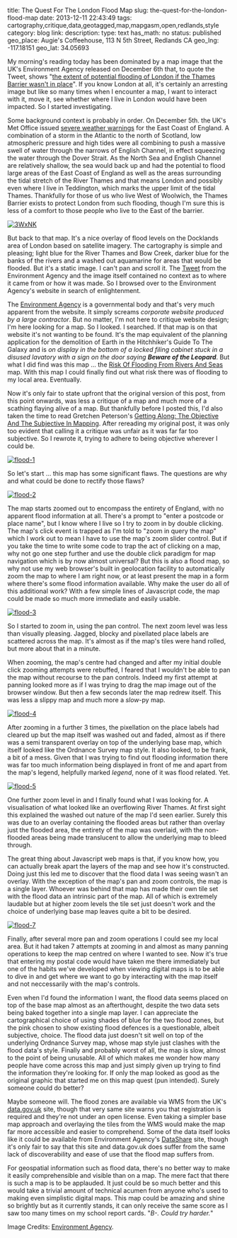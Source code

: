 title: The Quest For The London Flood Map
slug: the-quest-for-the-london-flood-map
date: 2013-12-11 22:43:49
tags: cartography,critique,data,geotagged,map,mapgasm,open,redlands,style
category: blog
link: 
description: 
type: text
has_math: no
status: published
geo_place: Augie's Coffeehouse, 113 N 5th Street, Redlands CA
geo_lng: -117.18151
geo_lat: 34.05693

My morning's reading today has been dominated by a map image that the UK's Environment Agency released on December 6th that, to quote the Tweet, shows "<a href="https://twitter.com/EnvAgency/status/408941460743278592" target="_blank">the extent of potential flooding of London if the Thames Barrier wasn't in place</a>". If you know London at all, it's certainly an arresting image but like so many times when I encounter a map, I want to interact with it, move it, see whether where I live in London would have been impacted. So I started investigating.

Some background context is probably in order. On December 5th. the UK's Met Office issued [severe weather warnings](https://www.metoffice.gov.uk/news/releases/archive/2013/storm-surge "https://www.metoffice.gov.uk/news/releases/archive/2013/storm-surge") for the East Coast of England. A combination of a storm in the Atlantic to the north of Scotland, low atmospheric pressure and high tides were all combining to push a massive swell of water through the narrows of English Channel, in effect squeezing the water through the Dover Strait. As the North Sea and English Channel are relatively shallow, the sea would back up and had the potential to flood large areas of the East Coast of England as well as the areas surrounding the tidal stretch of the River Thames and that means London and possibly even where I live in Teddington, which marks the upper limit of the tidal Thames. Thankfully for those of us who live West of Woolwich, the Thames Barrier exists to protect London from such flooding, though I'm sure this is less of a comfort to those people who live to the East of the barrier.

<!-- TEASER_END -->

[![3WxNK](/wp-content/uploads/2013/12/3WxNK-1024x704.png)](https://ow.ly/i/3WxNK/original "https://ow.ly/i/3WxNK/original")

But back to that map. It's a nice overlay of flood levels on the Docklands area of London based on satellite imagery. The cartography is simple and pleasing; light blue for the River Thames and Bow Creek, darker blue for the banks of the rivers and a washed out aquamarine for areas that would be flooded. But it's a static image. I can't pan and scroll it. The [Tweet](https://twitter.com/EnvAgency/status/408941460743278592 "https://twitter.com/EnvAgency/status/408941460743278592") from the Environment Agency and the image itself contained no context as to where it came from or how it was made. So I browsed over to the Environment Agency's website in search of enlightenment.

The [Environment Agency](https://www.environment-agency.gov.uk/default.aspx "https://www.environment-agency.gov.uk/default.aspx") is a governmental body and that's very much apparent from the website. It simply screams *corporate website produced by a large contractor*. But no matter, I'm not here to critique website design; I'm here looking for a map. So I looked. I searched. If that map is on that website it's not wanting to be found. It's the map equivalent of the planning application for the demolition of Earth in the Hitchhiker's Guide To The Galaxy and is *on display in the bottom of a locked filing cabinet stuck in a disused lavatory with a sign on the door saying **Beware of the Leopard***. But what I did find was this map ... the [Risk Of Flooding From Rivers And Seas](https://maps.environment-agency.gov.uk/wiyby/wiybyController?topic=floodmap&layerGroups=default&lang=_e&ep=map&scale=8&x=518932&y=172934#x=454109&y=314486&lg=1,&scale=1 "https://maps.environment-agency.gov.uk/wiyby/wiybyController?topic=floodmap&layerGroups=default&lang=_e&ep=map&scale=8&x=518932&y=172934#x=454109&y=314486&lg=1,&scale=1") map. With this map I could finally find out what risk there was of flooding to my local area. Eventually.

Now it's only fair to state upfront that the original version of this post, from this point onwards, was less a critique of a map and much more of a scathing flaying alive of a map. But thankfully before I posted this, I'd also taken the time to read Gretchen Peterson's [Getting Along: The Objective And The Subjective In Mapping](https://www.gretchenpeterson.com/blog/?p=3456 "https://www.gretchenpeterson.com/blog/?p=3456"). After rereading my original post, it was only too evident that calling it a critique was unfair as it was far far too subjective. So I rewrote it, trying to adhere to being objective wherever I could be.

[![flood-1](/wp-content/uploads/2013/12/flood-1.png)](/wp-content/uploads/2013/12/flood-1.png "/wp-content/uploads/2013/12/flood-1.png")

So let's start ... this map has some significant flaws. The questions are why and what could be done to rectify those flaws?

[![flood-2](/wp-content/uploads/2013/12/flood-2.png)](/wp-content/uploads/2013/12/flood-2.png "/wp-content/uploads/2013/12/flood-2.png")

The map starts zoomed out to encompass the entirety of England, with no apparent flood information at all. There's a prompt to "enter a postcode or place name", but I know where I live so I try to zoom in by double clicking. The map's click event is trapped as I'm told to "zoom in query the map" which I work out to mean I have to use the map's zoom slider control. But if you take the time to write some code to trap the act of clicking on a map, why not go one step further and use the double click paradigm for map navigation which is by now almost universal? But this is also a flood map, so why not use my web browser's built in geolocation facility to automatically zoom the map to where I am right now, or at least present the map in a form where there's some flood information available. Why make the user do all of this additional work? With a few simple lines of Javascript code, the map could be made so much more immediate and easily usable.

[![flood-3](/wp-content/uploads/2013/12/flood-3.png)](/wp-content/uploads/2013/12/flood-3.png "/wp-content/uploads/2013/12/flood-3.png")

So I started to zoom in, using the pan control. The next zoom level was less than visually pleasing. Jagged, blocky and pixellated place labels are scattered across the map. It's almost as if the map's tiles were hand rolled, but more about that in a minute.

When zooming, the map's centre had changed and after my initial double click zooming attempts were rebuffed, I feared that I wouldn't be able to pan the map without recourse to the pan controls. Indeed my first attempt at panning looked more as if I was trying to drag the map image out of the browser window. But then a few seconds later the map redrew itself. This was less a slippy map and much more a *slow*-py map.

[![flood-4](/wp-content/uploads/2013/12/flood-4.png)](/wp-content/uploads/2013/12/flood-4.png "/wp-content/uploads/2013/12/flood-4.png")

After zooming in a further 3 times, the pixellation on the place labels had cleared up but the map itself was washed out and faded, almost as if there was a semi transparent overlay on top of the underlying base map, which itself looked like the Ordnance Survey map style. It also looked, to be frank, a bit of a mess. Given that I was trying to find out flooding information there was far too much information being displayed in front of me and apart from the map's legend, helpfully marked *legend*, none of it was flood related. Yet.

[![flood-5](/wp-content/uploads/2013/12/flood-5.png)](/wp-content/uploads/2013/12/flood-5.png "/wp-content/uploads/2013/12/flood-5.png")

One further zoom level in and I finally found what I was looking for. A visualisation of what looked like an overflowing River Thames. At first sight this explained the washed out nature of the map I'd seen earlier. Surely this was due to an overlay containing the flooded areas but rather than overlay just the flooded area, the entirety of the map was overlaid, with the non-flooded areas being made translucent to allow the underlying map to bleed through.

The great thing about Javascript web maps is that, if you know how, you can actually break apart the layers of the map and see how it's constructed. Doing just this led me to discover that the flood data I was seeing wasn't an overlay. With the exception of the map's pan and zoom controls, the map is a single layer. Whoever was behind that map has made their own tile set with the flood data an intrinsic part of the map. All of which is extremely laudable but at higher zoom levels the tile set just doesn't work and the choice of underlying base map leaves quite a bit to be desired.

[![flood-7](/wp-content/uploads/2013/12/flood-7.png)](/wp-content/uploads/2013/12/flood-7.png "/wp-content/uploads/2013/12/flood-7.png")

Finally, after several more pan and zoom operations I could see my local area. But it had taken 7 attempts at zooming in and almost as many panning operations to keep the map centred on where I wanted to see. Now it's true that entering my postal code would have taken me there immediately but one of the habits we've developed when viewing digital maps is to be able to dive in and get where we want to go by interacting with the map itself and not neccessarily with the map's controls.

Even when I'd found the information I want, the flood data seems placed on top of the base map almost as an afterthought, despite the two data sets being baked together into a single map layer. I can appreciate the cartographical choice of using shades of blue for the two flood zones, but the pink chosen to show existing flood defences is a questionable, albeit subjective, choice. The flood data just doesn't sit well on top of the underlying Ordnance Survey map, whose map style just clashes with the flood data's style. Finally and probably worst of all, the map is slow, almost to the point of being unusable. All of which makes me wonder how many people have come across this map and just simply given up trying to find the information they're looking for. If only the map looked as good as the original graphic that started me on this map quest (pun intended). Surely someone could do better?

Maybe someone will. The flood zones are available via WMS from the UK's [data.gov.uk](https://data.gov.uk/data/search?q=flood&publisher=environment-agency&theme-primary=Geography "https://data.gov.uk/data/search?q=flood&publisher=environment-agency&theme-primary=Geography") site, though that very same site warns you that registration is required and they're not under an open license. Even taking a simpler base map approach and overlaying the tiles from the WMS would make the map far more accessible and easier to comprehend. Some of the data itself looks like it could be available from Environment Agency's [DataShare](https://www.geostore.com/environment-agency/WebStore?xml=environment-agency/xml/application.xml "https://www.geostore.com/environment-agency/WebStore?xml=environment-agency/xml/application.xml") site, though it's only fair to say that this site and data.gov.uk does suffer from the same lack of discoverability and ease of use that the flood map suffers from.

For geospatial information such as flood data, there's no better way to make it easily comprehensible and visible than on a map. The mere fact that there is such a map is to be applauded. It just could be so much better and this would take a trivial amount of technical acumen from anyone who's used to making even simplistic digital maps. This map could be amazing and shine so brightly but as it currently stands, it can only receive the same score as I saw too many times on my school report cards. "*B-. Could try harder.*"



Image Credits: [Environment Agency](https://twitter.com/EnvAgency/status/408941460743278592 "https://twitter.com/EnvAgency/status/408941460743278592").



